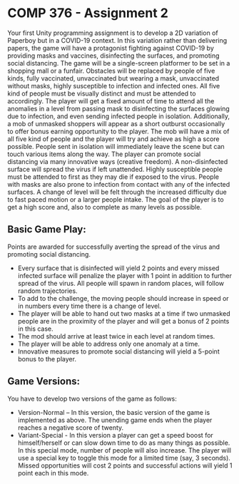 # COMP 376 - Assignment 2


Your first Unity programming assignment is to develop a 2D variation of Paperboy but in
a COVID-19 context. In this variation rather than delivering papers, the game will have a
protagonist fighting against COVID-19 by providing masks and vaccines, disinfecting the
surfaces, and promoting social distancing. The game will be a single-screen platformer to
be set in a shopping mall or a funfair. Obstacles will be replaced by people of five kinds,
fully vaccinated, unvaccinated but wearing a mask, unvaccinated without masks, highly
susceptible to infection and infected ones. All five kind of people must be visually distinct
and must be attended to accordingly. The player will get a fixed amount of time to attend
all the anomalies in a level from passing mask to disinfecting the surfaces glowing due to
infection, and even sending infected people in isolation. Additionally, a mob of unmasked
shoppers will appear as a short outburst occasionally to offer bonus earning opportunity
to the player. The mob will have a mix of all five kind of people and the player will try and
achieve as high a score possible. People sent in isolation will immediately leave the scene
but can touch various items along the way. The player can promote social distancing via
many innovative ways (creative freedom). A non-disinfected surface will spread the virus
if left unattended. Highly susceptible people must be attended to first as they may die if
exposed to the virus. People with masks are also prone to infection from contact with any
of the infected surfaces. A change of level will be felt through the increased difficulty due
to fast paced motion or a larger people intake. The goal of the player is to get a high score
and, also to complete as many levels as possible.



## Basic Game Play:
Points are awarded for successfully averting the spread of the virus and promoting social
distancing.
- Every surface that is disinfected will yield 2 points and every missed infected surface will
penalize the player with 1 point in addition to further spread of the virus. All people will
spawn in random places, will follow random trajectories.
- To add to the challenge, the moving people should increase in speed or in numbers every
time there is a change of level.
- The player will be able to hand out two masks at a time if two unmasked people are in the
proximity of the player and will get a bonus of 2 points in this case.
- The mod should arrive at least twice in each level at random times.
- The player will be able to address only one anomaly at a time.
- Innovative measures to promote social distancing will yield a 5-point bonus to the player.


## Game Versions:
You have to develop two versions of the game as follows:
- Version-Normal – In this version, the basic version of the game is implemented as above.
The unending game ends when the player reaches a negative score of twenty.
- Variant-Special - In this version a player can get a speed boost for himself/herself or can
slow down time to do as many things as possible. In this special mode, number of people
will also increase. The player will use a special key to toggle this mode for a limited time
(say, 3 seconds). Missed opportunities will cost 2 points and successful actions will yield
1 point each in this mode.


